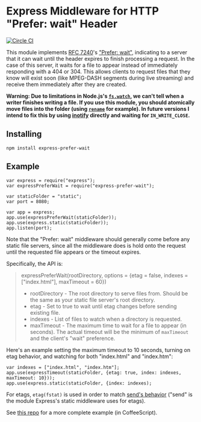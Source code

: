 # Express Middleware for HTTP "Prefer: wait" Header

[![Circle CI](https://circleci.com/gh/brendanlong/express-prefer-wait.svg?style=shield)](https://circleci.com/gh/brendanlong/express-prefer-wait)

This module implements [RFC 7240](http://tools.ietf.org/html/rfc7240)'s ["Prefer: wait"](http://tools.ietf.org/html/rfc7240#section-4.3), indicating to a server that it can wait until the header expires to finish processing a request. In the case of this server, it waits for a file to appear instead of immediately responding with a 404 or 304. This allows clients to request files that they know will exist soon (like MPEG-DASH segments during live streaming) and receive them immediately after they are created.

**Warning: Due to limitations in Node.js's [`fs.watch`](https://nodejs.org/docs/latest/api/fs.html), we can't tell when a writer finishes writing a file. If you use this module, you should atomically move files into the folder (using [`rename`](http://linux.die.net/man/2/rename) for example). In future versions I intend to fix this by using [inotify](http://man7.org/linux/man-pages/man7/inotify.7.html) directly and waiting for `IN_WRITE_CLOSE`.**

## Installing

    npm install express-prefer-wait

## Example

    var express = require("express");
    var expressPreferWait = require("express-prefer-wait");

    var staticFolder = "static";
    var port = 8080;

    var app = express;
    app.use(expressPreferWait(staticFolder));
    app.use(express.static(staticFolder));
    app.listen(port);

Note that the "Prefer: wait" middleware should generally come before any static file servers, since all the middleware does is hold onto the request until the requested file appears or the timeout expires.

Specifically, the API is:

> expressPreferWait(rootDirectory, options = {etag = false, indexes = ["index.html"], maxTimeout = 60})
>
>   * rootDirectory - The root directory to serve files from. Should be the same as your static file server's root directory.
>   * etag - Set to true to wait until etag changes before sending existing file.
>   * indexes - List of files to watch when a directory is requested.
>   * maxTimeout - The maximum time to wait for a file to appear (in seconds). The actual timeout will be the minimum of `maxTimeout` and the client's "wait" preference.

Here's an example setting the maximum timeout to 10 seconds, turning on etag behavior, and watching for both "index.html" and "index.htm":

    var indexes = ["index.html", "index.htm"];
    app.use(expressTimeout(staticFolder, {etag: true, index: indexes, maxTimeout: 10}));
    app.use(express.static(staticFolder, {index: indexes);

For etags, `etag(fstat)` is used in order to match [send's behavior](https://github.com/pillarjs/send/blob/master/index.js) ("send" is the module Express's static middleware uses for etags).

See [this repo](https://github.com/brendanlong/dash-http-timeout) for a more complete example (in CoffeeScript).
